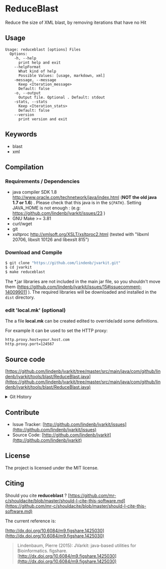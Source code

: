 # ReduceBlast

Reduce the size of XML blast, by removing iterations that have no Hit


## Usage

```
Usage: reduceblast [options] Files
  Options:
    -h, --help
      print help and exit
    --helpFormat
      What kind of help
      Possible Values: [usage, markdown, xml]
    -message, --message
      Keep <Iteration_message>
      Default: false
    -o, --output
      Output file. Optional . Default: stdout
    -stats, --stats
      Keep <Iteration_stats>
      Default: false
    --version
      print version and exit

```


## Keywords

 * blast
 * xml


## Compilation

### Requirements / Dependencies

* java compiler SDK 1.8 http://www.oracle.com/technetwork/java/index.html (**NOT the old java 1.7 or 1.6**) . Please check that this java is in the `${PATH}`. Setting JAVA_HOME is not enough : (e.g: https://github.com/lindenb/jvarkit/issues/23 )
* GNU Make >= 3.81
* curl/wget
* git
* xsltproc http://xmlsoft.org/XSLT/xsltproc2.html (tested with "libxml 20706, libxslt 10126 and libexslt 815")


### Download and Compile

```bash
$ git clone "https://github.com/lindenb/jvarkit.git"
$ cd jvarkit
$ make reduceblast
```

The *.jar libraries are not included in the main jar file, so you shouldn't move them (https://github.com/lindenb/jvarkit/issues/15#issuecomment-140099011 ).
The required libraries will be downloaded and installed in the `dist` directory.

### edit 'local.mk' (optional)

The a file **local.mk** can be created edited to override/add some definitions.

For example it can be used to set the HTTP proxy:

```
http.proxy.host=your.host.com
http.proxy.port=124567
```
## Source code 

[https://github.com/lindenb/jvarkit/tree/master/src/main/java/com/github/lindenb/jvarkit/tools/blast/ReduceBlast.java](https://github.com/lindenb/jvarkit/tree/master/src/main/java/com/github/lindenb/jvarkit/tools/blast/ReduceBlast.java)


<details>
<summary>Git History</summary>

```
Wed May 24 17:27:28 2017 +0200 ; lowres bam2raster & fix doc ; https://github.com/lindenb/jvarkit/commit/6edcfd661827927b541e7267195c762e916482a0
Tue May 9 12:56:11 2017 +0200 ; cont ; https://github.com/lindenb/jvarkit/commit/9bb79d41ffeb58983b93209b7b66484fd35da515
Tue May 17 12:25:33 2016 +0200 ; bam format was ignored ; https://github.com/lindenb/jvarkit/commit/947b48244f25bc7bedafd3ab833daec8ed4034cb
```

</details>

## Contribute

- Issue Tracker: [http://github.com/lindenb/jvarkit/issues](http://github.com/lindenb/jvarkit/issues)
- Source Code: [http://github.com/lindenb/jvarkit](http://github.com/lindenb/jvarkit)

## License

The project is licensed under the MIT license.

## Citing

Should you cite **reduceblast** ? [https://github.com/mr-c/shouldacite/blob/master/should-I-cite-this-software.md](https://github.com/mr-c/shouldacite/blob/master/should-I-cite-this-software.md)

The current reference is:

[http://dx.doi.org/10.6084/m9.figshare.1425030](http://dx.doi.org/10.6084/m9.figshare.1425030)

> Lindenbaum, Pierre (2015): JVarkit: java-based utilities for Bioinformatics. figshare.
> [http://dx.doi.org/10.6084/m9.figshare.1425030](http://dx.doi.org/10.6084/m9.figshare.1425030)




